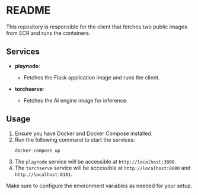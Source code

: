 # README

This repository is responsible for the client that fetches two public images from ECR and runs the containers.

## Services

- **playnode**: 
  - Fetches the Flask application image and runs the client.
  
- **torchserve**: 
  - Fetches the AI engine image for inference.

## Usage

1. Ensure you have Docker and Docker Compose installed.
2. Run the following command to start the services:
   ```bash
   docker-compose up
   ```
3. The `playnode` service will be accessible at `http://localhost:3000`.
4. The `torchserve` service will be accessible at `http://localhost:8080` and `http://localhost:8181`.

Make sure to configure the environment variables as needed for your setup.
